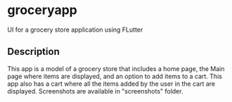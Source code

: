 # groceryapp

UI for a grocery store application using FLutter

## Description

This app is a model of a grocery store that includes a home page, the Main page where items are displayed, and an option to add items to a cart. This app also has a cart where all the items added by the user in the cart are displayed. Screenshots are available in "screenshots" folder.
